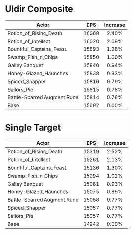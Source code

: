 # Uldir Composite
| Actor | DPS | Increase |
|---|:---:|:---:|
|Potion_of_Rising_Death|16068|2.40%|
|Potion_of_Intellect|16020|2.09%|
|Bountiful_Captains_Feast|15893|1.28%|
|Swamp_Fish_n_Chips|15850|1.00%|
|Galley Banquet|15840|0.94%|
|Honey-Glazed_Haunches|15838|0.93%|
|Spiced_Snapper|15816|0.79%|
|Sailors_Pie|15815|0.78%|
|Battle-Scarred Augment Rune|15814|0.78%|
|Base|15692|0.00%|

# Single Target
| Actor | DPS | Increase |
|---|:---:|:---:|
|Potion_of_Rising_Death|15319|2.52%|
|Potion_of_Intellect|15261|2.13%|
|Bountiful_Captains_Feast|15136|1.30%|
|Swamp_Fish_n_Chips|15094|1.02%|
|Galley Banquet|15081|0.93%|
|Honey-Glazed_Haunches|15075|0.89%|
|Battle-Scarred Augment Rune|15058|0.77%|
|Spiced_Snapper|15057|0.77%|
|Sailors_Pie|15057|0.77%|
|Base|14942|0.00%|
